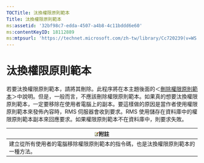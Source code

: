 ```yaml
---
TOCTitle: 汰換權限原則範本
Title: 汰換權限原則範本
ms:assetid: '32bf98c7-edda-4507-a4b8-4c11bddd6e60'
ms:contentKeyID: 18112889
ms:mtpsurl: 'https://technet.microsoft.com/zh-tw/library/Cc720239(v=WS.10)'
---
```


汰換權限原則範本
================

若要汰換權限原則範本，請將其刪除。此程序將在本主題後面的＜[刪除權限原則範本](https://technet.microsoft.com/9c9a1496-cf55-4c65-a4c6-9fe245edce00)＞中說明。但是，一般而言，不應該刪除權限原則範本。如果真的想要汰換權限原則範本，一定要移除在使用者電腦上的副本。要這樣做的原因是當作者使用權限原則範本來發佈內容時，RMS 伺服器會收到要求。RMS 使用儲存在資料庫中的權限原則範本副本來回應要求。如果權限原則範本不在資料庫中，則要求失敗。

| ![](images/Cc720239.note(WS.10).gif)附註            |
|----------------------------------------------------------------------------------|
| 建立從所有使用者的電腦移除權限原則範本的指令碼，也是汰換權限原則範本的一種方法。 |
